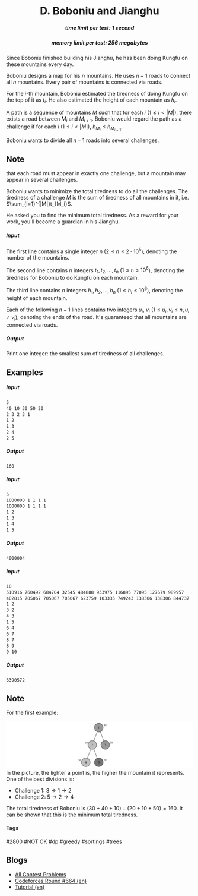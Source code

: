 <h1 style='text-align: center;'> D. Boboniu and Jianghu</h1>

<h5 style='text-align: center;'>time limit per test: 1 second</h5>
<h5 style='text-align: center;'>memory limit per test: 256 megabytes</h5>

Since Boboniu finished building his Jianghu, he has been doing Kungfu on these mountains every day. 

Boboniu designs a map for his $n$ mountains. He uses $n-1$ roads to connect all $n$ mountains. Every pair of mountains is connected via roads.

For the $i$-th mountain, Boboniu estimated the tiredness of doing Kungfu on the top of it as $t_i$. He also estimated the height of each mountain as $h_i$.

A path is a sequence of mountains $M$ such that for each $i$ ($1 \le i < |M|$), there exists a road between $M_i$ and $M_{i+1}$. Boboniu would regard the path as a challenge if for each $i$ ($1\le i<|M|$), $h_{M_i}\le h_{M_{i+1}}$.

Boboniu wants to divide all $n-1$ roads into several challenges. 
## Note

 that each road must appear in exactly one challenge, but a mountain may appear in several challenges. 

Boboniu wants to minimize the total tiredness to do all the challenges. The tiredness of a challenge $M$ is the sum of tiredness of all mountains in it, i.e. $\sum_{i=1}^{|M|}t_{M_i}$. 

He asked you to find the minimum total tiredness. As a reward for your work, you'll become a guardian in his Jianghu.

##### Input

The first line contains a single integer $n$ ($2 \le n \le 2 \cdot 10^5$), denoting the number of the mountains.

The second line contains $n$ integers $t_1, t_2, \ldots, t_n$ ($1 \le t_i \le 10^6$), denoting the tiredness for Boboniu to do Kungfu on each mountain.

The third line contains $n$ integers $h_1, h_2, \ldots, h_n$ ($1 \le h_i \le 10^6$), denoting the height of each mountain.

Each of the following $n - 1$ lines contains two integers $u_i$, $v_i$ ($1 \le u_i, v_i \le n, u_i \neq v_i$), denoting the ends of the road. It's guaranteed that all mountains are connected via roads.

##### Output

Print one integer: the smallest sum of tiredness of all challenges.

## Examples

##### Input


```text
5
40 10 30 50 20
2 3 2 3 1
1 2
1 3
2 4
2 5
```
##### Output


```text
160
```
##### Input


```text
5
1000000 1 1 1 1
1000000 1 1 1 1
1 2
1 3
1 4
1 5
```
##### Output


```text
4000004
```
##### Input


```text
10
510916 760492 684704 32545 484888 933975 116895 77095 127679 989957
402815 705067 705067 705067 623759 103335 749243 138306 138306 844737
1 2
3 2
4 3
1 5
6 4
6 7
8 7
8 9
9 10
```
##### Output


```text
6390572
```
## Note

For the first example:

 ![](images/a29254cb6f3d8121bb0ba257c8fac4a01509c7ee.png) In the picture, the lighter a point is, the higher the mountain it represents. One of the best divisions is:

* Challenge $1$: $3 \to 1 \to 2$
* Challenge $2$: $5 \to 2 \to 4$

The total tiredness of Boboniu is $(30 + 40 + 10) + (20 + 10 + 50) = 160$. It can be shown that this is the minimum total tiredness.



#### Tags 

#2800 #NOT OK #dp #greedy #sortings #trees 

## Blogs
- [All Contest Problems](../Codeforces_Round_664_(Div._1).md)
- [Codeforces Round #664 (en)](../blogs/Codeforces_Round_664_(en).md)
- [Tutorial (en)](../blogs/Tutorial_(en).md)
